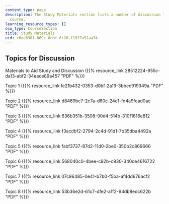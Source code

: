 ```yaml
---
content_type: page
description: The Study Materials section lists a number of discussion topics for the
  course.
learning_resource_types: []
ocw_type: CourseSection
title: Study Materials
uid: c0ac6301-069c-8dbf-6c20-f19f7a51aa74
---
```


Topics for Discussion
---------------------

Materials to Aid Study and Discussion ({{% resource_link 28512224-955c-da13-abf2-34eace89a457 "PDF" %}})

Topic 1 ({{% resource_link fe21b432-0353-d0bf-2a19-3bbec919349a "PDF" %}})

Topic 2 ({{% resource_link d8469bc7-2c7a-d60c-24e1-fd4a9fead0ae "PDF" %}})

Topic 3 ({{% resource_link 636b351b-3508-90d4-514b-310f1616e812 "PDF" %}})

Topic 4 ({{% resource_link f3acdbf2-2794-2c4d-91d1-7b35dba4492a "PDF" %}})

Topic 5 ({{% resource_link fabf3737-87d2-11d0-2be0-350b2c869666 "PDF" %}})

Topic 6 ({{% resource_link 568040c0-4bee-c92b-c930-340ce4616722 "PDF" %}})

Topic 7 ({{% resource_link 07c96485-0e41-b7b0-f5ba-af4dd676acf2 "PDF" %}})

Topic 8 ({{% resource_link 53b36e2d-61c7-dfe2-a1f2-94db8edc622b "PDF" %}})